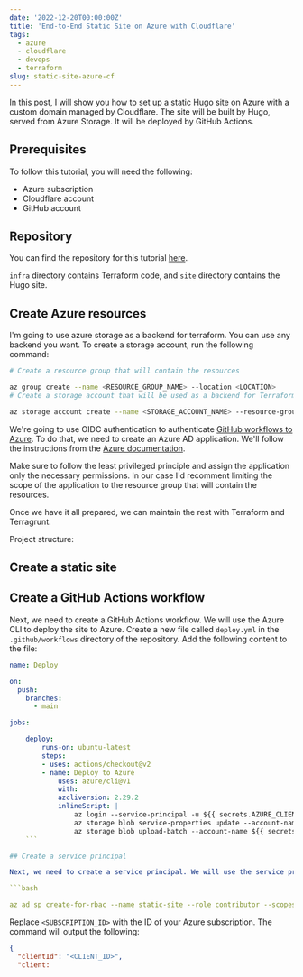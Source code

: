 ```yaml
---
date: '2022-12-20T00:00:00Z'
title: 'End-to-End Static Site on Azure with Cloudflare'
tags:
  - azure
  - cloudflare
  - devops
  - terraform
slug: static-site-azure-cf
---
```


In this post, I will show you how to set up a static Hugo site on Azure with a custom domain managed by Cloudflare. The site will be built by Hugo, served from Azure Storage. It will be deployed by GitHub Actions.

## Prerequisites

To follow this tutorial, you will need the following:
* Azure subscription
* Cloudflare account
* GitHub account

## Repository

You can find the repository for this tutorial [here](https://github.com/asizikov/static-website-ci).

`infra` directory contains Terraform code, and `site` directory contains the Hugo site.

## Create Azure resources

I'm going to use azure storage as a backend for terraform. You can use any backend you want. To create a storage account, run the following command:

```bash
# Create a resource group that will contain the resources

az group create --name <RESOURCE_GROUP_NAME> --location <LOCATION>
# Create a storage account that will be used as a backend for Terraform

az storage account create --name <STORAGE_ACCOUNT_NAME> --resource-group <RESOURCE_GROUP_NAME> --sku Standard_LRS --encryption-services blob
```

We're going to use OIDC authentication to authenticate [GitHub workflows to Azure](https://docs.github.com/en/actions/deployment/security-hardening-your-deployments/configuring-openid-connect-in-azure). To do that, we need to create an Azure AD application. We'll follow the instructions from the [Azure documentation](https://learn.microsoft.com/en-us/azure/developer/github/connect-from-azure?tabs=azure-portal%2Clinux).

Make sure to follow the least privileged principle and assign the application only the necessary permissions. In our case I'd recomment limiting the scope of the application to the resource group that will contain the resources.

Once we have it all prepared, we can maintain the rest with Terraform and Terragrunt.

Project structure:



## Create a static site


## Create a GitHub Actions workflow

Next, we need to create a GitHub Actions workflow. We will use the Azure CLI to deploy the site to Azure. Create a new file called `deploy.yml` in the `.github/workflows` directory of the repository. Add the following content to the file:

```yaml
name: Deploy

on:
  push:
    branches:
      - main

jobs:

    deploy:
        runs-on: ubuntu-latest
        steps:
        - uses: actions/checkout@v2
        - name: Deploy to Azure
            uses: azure/cli@v1
            with:
            azcliversion: 2.29.2
            inlineScript: |
                az login --service-principal -u ${{ secrets.AZURE_CLIENT_ID }} -p ${{ secrets.AZURE_CLIENT_SECRET }} --tenant ${{ secrets.AZURE_TENANT_ID }}
                az storage blob service-properties update --account-name ${{ secrets.AZURE_STORAGE_ACCOUNT }} --static-website --404-document 404.html --index-document index.html
                az storage blob upload-batch --account-name ${{ secrets.AZURE_STORAGE_ACCOUNT }} --destination \$web --source _site
    ```

## Create a service principal

Next, we need to create a service principal. We will use the service principal to authenticate to Azure. Open a terminal and run the following commands:

```bash

az ad sp create-for-rbac --name static-site --role contributor --scopes /subscriptions/<SUBSCRIPTION_ID>/resourceGroups/static-site --sdk-auth

```

Replace `<SUBSCRIPTION_ID>` with the ID of your Azure subscription. The command will output the following:

```json
{
  "clientId": "<CLIENT_ID>",
  "client: